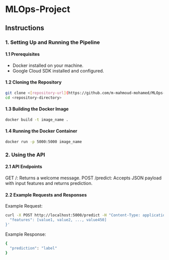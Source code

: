 # MLOps-Project

## Instructions

### 1. Setting Up and Running the Pipeline

#### 1.1 Prerequisites
- Docker installed on your machine.
- Google Cloud SDK installed and configured.

#### 1.2 Cloning the Repository
```bash
git clone <[repository-url](https://github.com/m-mahmoud-mohamed/MLOps-Project)>
cd <repository-directory>
```

#### 1.3 Building the Docker Image

```bash
docker build -t image_name .
```

#### 1.4 Running the Docker Container

```bash
docker run -p 5000:5000 image_name
```
### 2. Using the API

#### 2.1 API Endpoints
GET /: Returns a welcome message.
POST /predict: Accepts JSON payload with input features and returns prediction.

#### 2.2 Example Requests and Responses

Example Request:

```bash
curl -X POST http://localhost:5000/predict -H "Content-Type: application/json" -d '{
  "features": [value1, value2, ..., value450]
}'
```

Example Response:

```bash
{
  "prediction": "label"
}
```





